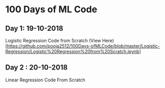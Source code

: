 # 100 Days of ML Code

## Day 1: 19-10-2018
Logistic Regression Code from Scratch  (View Here)[https://github.com/pooja2512/100Days-ofMLCode/blob/master/Logistic-Regression/Logistic%20Regression%20from%20Scratch.ipynb]

## Day 2 : 20-10-2018
Linear Regression Code From Scratch
